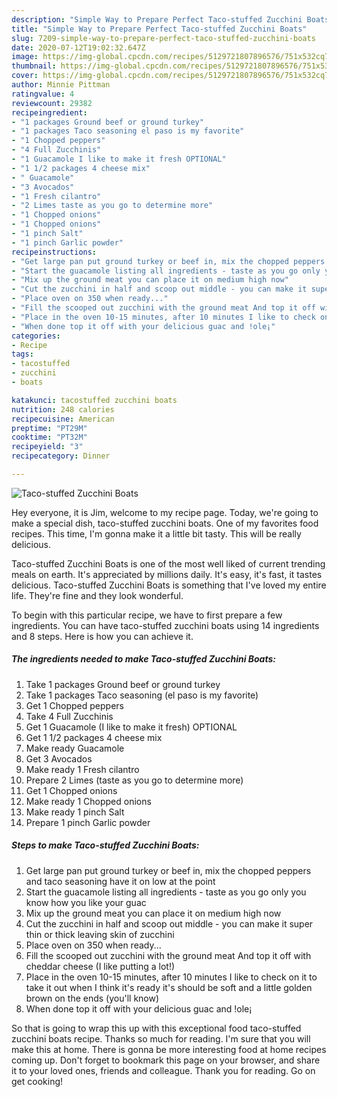 ```yaml
---
description: "Simple Way to Prepare Perfect Taco-stuffed Zucchini Boats"
title: "Simple Way to Prepare Perfect Taco-stuffed Zucchini Boats"
slug: 7209-simple-way-to-prepare-perfect-taco-stuffed-zucchini-boats
date: 2020-07-12T19:02:32.647Z
image: https://img-global.cpcdn.com/recipes/5129721807896576/751x532cq70/taco-stuffed-zucchini-boats-recipe-main-photo.jpg
thumbnail: https://img-global.cpcdn.com/recipes/5129721807896576/751x532cq70/taco-stuffed-zucchini-boats-recipe-main-photo.jpg
cover: https://img-global.cpcdn.com/recipes/5129721807896576/751x532cq70/taco-stuffed-zucchini-boats-recipe-main-photo.jpg
author: Minnie Pittman
ratingvalue: 4
reviewcount: 29382
recipeingredient:
- "1 packages Ground beef or ground turkey"
- "1 packages Taco seasoning el paso is my favorite"
- "1 Chopped peppers"
- "4 Full Zucchinis"
- "1 Guacamole I like to make it fresh OPTIONAL"
- "1 1/2 packages 4 cheese mix"
- " Guacamole"
- "3 Avocados"
- "1 Fresh cilantro"
- "2 Limes taste as you go to determine more"
- "1 Chopped onions"
- "1 Chopped onions"
- "1 pinch Salt"
- "1 pinch Garlic powder"
recipeinstructions:
- "Get large pan put ground turkey or beef in, mix the chopped peppers and taco seasoning have it on low at the point"
- "Start the guacamole listing all ingredients - taste as you go only you know how you like your guac"
- "Mix up the ground meat you can place it on medium high now"
- "Cut the zucchini in half and scoop out middle - you can make it super thin or thick leaving skin of zucchini"
- "Place oven on 350 when ready..."
- "Fill the scooped out zucchini with the ground meat And top it off with cheddar cheese (I like putting a lot!)"
- "Place in the oven 10-15 minutes, after 10 minutes I like to check on it to take it out when I think it&#39;s ready it&#39;s should be soft and a little golden brown on the ends (you&#39;ll know)"
- "When done top it off with your delicious guac and !ole¡"
categories:
- Recipe
tags:
- tacostuffed
- zucchini
- boats

katakunci: tacostuffed zucchini boats 
nutrition: 248 calories
recipecuisine: American
preptime: "PT29M"
cooktime: "PT32M"
recipeyield: "3"
recipecategory: Dinner

---
```



![Taco-stuffed Zucchini Boats](https://img-global.cpcdn.com/recipes/5129721807896576/751x532cq70/taco-stuffed-zucchini-boats-recipe-main-photo.jpg)

Hey everyone, it is Jim, welcome to my recipe page. Today, we're going to make a special dish, taco-stuffed zucchini boats. One of my favorites food recipes. This time, I'm gonna make it a little bit tasty. This will be really delicious.

Taco-stuffed Zucchini Boats is one of the most well liked of current trending meals on earth. It's appreciated by millions daily. It's easy, it's fast, it tastes delicious. Taco-stuffed Zucchini Boats is something that I've loved my entire life. They're fine and they look wonderful.




To begin with this particular recipe, we have to first prepare a few ingredients. You can have taco-stuffed zucchini boats using 14 ingredients and 8 steps. Here is how you can achieve it.

<!--inarticleads1-->

##### The ingredients needed to make Taco-stuffed Zucchini Boats:

1. Take 1 packages Ground beef or ground turkey
1. Take 1 packages Taco seasoning (el paso is my favorite)
1. Get 1 Chopped peppers
1. Take 4 Full Zucchinis
1. Get 1 Guacamole (I like to make it fresh) OPTIONAL
1. Get 1 1/2 packages 4 cheese mix
1. Make ready  Guacamole
1. Get 3 Avocados
1. Make ready 1 Fresh cilantro
1. Prepare 2 Limes (taste as you go to determine more)
1. Get 1 Chopped onions
1. Make ready 1 Chopped onions
1. Make ready 1 pinch Salt
1. Prepare 1 pinch Garlic powder




<!--inarticleads2-->

##### Steps to make Taco-stuffed Zucchini Boats:

1. Get large pan put ground turkey or beef in, mix the chopped peppers and taco seasoning have it on low at the point
1. Start the guacamole listing all ingredients - taste as you go only you know how you like your guac
1. Mix up the ground meat you can place it on medium high now
1. Cut the zucchini in half and scoop out middle - you can make it super thin or thick leaving skin of zucchini
1. Place oven on 350 when ready...
1. Fill the scooped out zucchini with the ground meat And top it off with cheddar cheese (I like putting a lot!)
1. Place in the oven 10-15 minutes, after 10 minutes I like to check on it to take it out when I think it&#39;s ready it&#39;s should be soft and a little golden brown on the ends (you&#39;ll know)
1. When done top it off with your delicious guac and !ole¡




So that is going to wrap this up with this exceptional food taco-stuffed zucchini boats recipe. Thanks so much for reading. I'm sure that you will make this at home. There is gonna be more interesting food at home recipes coming up. Don't forget to bookmark this page on your browser, and share it to your loved ones, friends and colleague. Thank you for reading. Go on get cooking!
